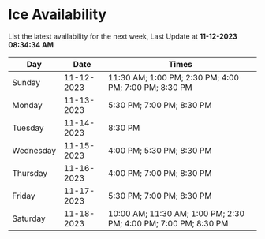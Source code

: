 # Ice Availability

List the latest availability for the next week, Last Update at **11-12-2023 08:34:34 AM**

| Day         | Date        | Times       |
| ----------- | ----------- | ----------- |
|Sunday|11-12-2023|11:30 AM; 1:00 PM; 2:30 PM; 4:00 PM; 7:00 PM; 8:30 PM|
|Monday|11-13-2023|5:30 PM; 7:00 PM; 8:30 PM|
|Tuesday|11-14-2023|8:30 PM|
|Wednesday|11-15-2023|4:00 PM; 5:30 PM; 8:30 PM|
|Thursday|11-16-2023|4:00 PM; 7:00 PM; 8:30 PM|
|Friday|11-17-2023|5:30 PM; 7:00 PM; 8:30 PM|
|Saturday|11-18-2023|10:00 AM; 11:30 AM; 1:00 PM; 2:30 PM; 4:00 PM; 7:00 PM; 8:30 PM|
